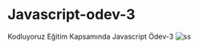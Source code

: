 # Javascript-odev-3
Kodluyoruz Eğitim Kapsamında Javascript Ödev-3
![ss](https://user-images.githubusercontent.com/121795488/218038943-4089a176-6b23-47bd-8b6f-d88aa5152dd0.png)

